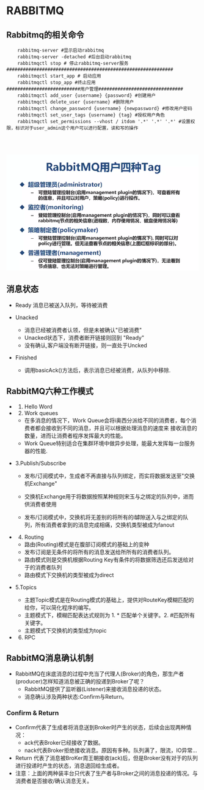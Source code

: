 # RABBITMQ
## Rabbitmq的相关命令
```shell script
    rabbitmq-server #显示启动rabbitmq
    rabbitmq-server -detached #后台启动rabbitmq
    rabbitmqctl stop # 停止rabbitmq-server服务
#############################################################
    rabbitmqctl start_app # 启动应用
    rabbitmqctl stop_app #终止应用 
###########################用户管理###############################
    rabbitmqctl add_user {username} {password} #创建用户
    rabbitmqctl delete_user {username} #删除用户
    rabbitmqctl change_password {username} {newpassword} #修改用户密码
    rabbitmqctl set_user_tags {username} {tag} #授权用户角色
    rabbitmqctl set_permissions --vhost / itdom '.*' '.*' '.*' #设置权限，标识对于user_admin这个用户可以进行配置，读和写的操作
    
      


```
![Rabbitmq用户的四种TAG](./files/rabbitmq-tags-1.PNG)

## 消息状态

* Ready 消息已被送入队列，等待被消费

* Unacked 
    - 消息已经被消费者认领，但是未被确认"已被消费"
    - Unacked状态下，消费者断开链接则回到 "Ready"
    - 没有确认,客户端没有断开链接，则一直处于Uncked
    
* Finished
    - 调用basicAck()方法后，表示消息已经被消费，从队列中移除.    
    
    
    
## RabbitMQ六种工作模式

* 1. Hello Word

* 2. Work queues 
    * 在多消息的情况下，Work Queue会将i奥西分派给不同的消费者，每个消费者都会接收到不同的消息，并且可以根据处理消息的速度来
    接收消息的数量，进而让消费者程序发挥最大的性能。
    * Work Queue特别适合在集群环境中做异步处理，能最大发挥每一台服务器的性能.
    

* 3.Publish/Subscribe
    
    * 发布/订阅模式中，生成者不再直接与队列绑定，而实将数据发送至"交换机Exchange"
    
    * 交换机Exchange用于将数据按照某种规则宋玉与之绑定的队列中，进而供消费者使用
    
    * 发布/订阅模式中，交换机将无差别的将所有的i罅隙送入与之绑定的队列，所有消费者拿到的消息完成相痛，交换机类型被成为fanout

* 4. Routing
    * 路由(Routing)模式是在腹部订阅模式的基础上的变种
    * 发布订阅是无条件的将所有的消息发送给所所有的消费者队列。
    * 路由模式则是交换机根据Routing Key有条件的将数据筛选还后发送给对于的消费者队列
    * 路由模式下交换机的类型被成为direct
* 5.Topics
    * 主题Topic模式是在Routing模式的基础上，提供对RouteKey模糊匹配的给你，可以简化程序的编写。
    * 主题模式下，模糊匹配表达式规则为 1. * 匹配单个关键字。2. #匹配所有关键字。
    * 主题模式下交换机的类型成为topic
* 6. RPC    



## RabbitMQ消息确认机制

* RabbitMQ在床底消息的过程中充当了代理人(Broker)的角色，那生产者(producer)怎样知道消息被正确的投递到Broker了呢？
    * RabbitMQ提供了监听器(Listener)来接收消息投递的状态。
    * 消息确认涉及两种状态:Confirm与Return。
    
### Confirm & Return

* Confirm代表了生成者将消息送到Broker时产生的状态，后续会出现两种情况：
    * ack代表Broker已经接收了数据。
    * nack代表Broker拒绝接收消息。原因有多种。队列满了，限流，IO异常...
* Return 代表了消息被BroKer周王朝接收(ack)后，但是Broker没有对于的队列进行投递时产生的状态，消息退回给生成者。
* 注意：上面的两种装丰台只代表了生产者与Broker之间的消息投递的情况。与消费者是否接收/确认消息无关。    
